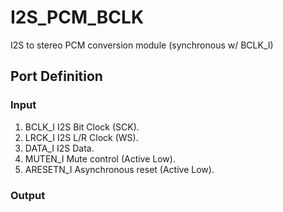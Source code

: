 # I2S_PCM_BCLK
I2S to stereo PCM conversion module (synchronous w/ BCLK_I)

## Port Definition
### Input
1. BCLK_I
I2S Bit Clock (SCK).
1. LRCK_I
I2S L/R Clock (WS).
1. DATA_I
I2S Data.
1. MUTEN_I
Mute control (Active Low).
1. ARESETN_I
Asynchronous reset (Active Low).

### Output
